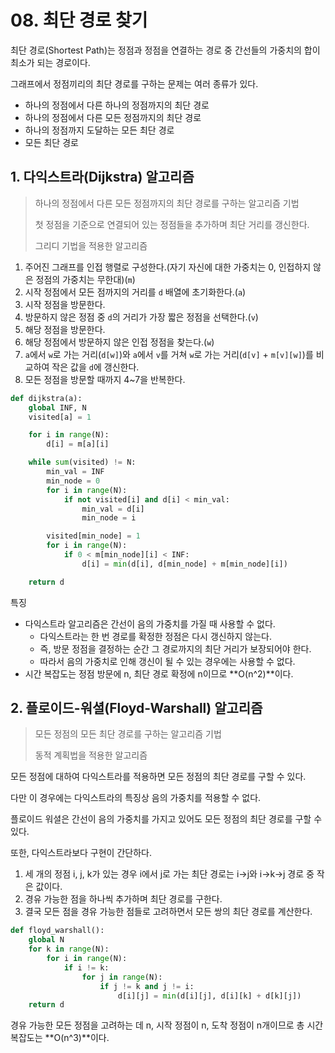 # 08. 최단 경로 찾기

최단 경로(Shortest Path)는 정점과 정점을 연결하는 경로 중 간선들의 가중치의 합이 최소가 되는 경로이다.

그래프에서 정점끼리의 최단 경로를 구하는 문제는 여러 종류가 있다.

- 하나의 정점에서 다른 하나의 정점까지의 최단 경로
- 하나의 정점에서 다른 모든 정점까지의 최단 경로
- 하나의 정점까지 도달하는 모든 최단 경로
- 모든 최단 경로

## 1. 다익스트라(Dijkstra) 알고리즘

> 하나의 정점에서 다른 모든 정점까지의 최단 경로를 구하는 알고리즘 기법
>
> 첫 정점을 기준으로 연결되어 있는 정점들을 추가하며 최단 거리를 갱신한다.
>
> 그리디 기법을 적용한 알고리즘

1. 주어진 그래프를 인접 행렬로 구성한다.(자기 자신에 대한 가중치는 0, 인접하지 않은 정점의 가중치는 무한대)(`m`)
2. 시작 정점에서 모든 점까지의 거리를 `d` 배열에 초기화한다.(`a`)
3. 시작 정점을 방문한다.
4. 방문하지 않은 정점 중 `d`의 거리가 가장 짧은 정점을 선택한다.(`v`)
5. 해당 정점을 방문한다.
6. 해당 정점에서 방문하지 않은 인접 정점을 찾는다.(`w`)
7. `a`에서 `w`로 가는 거리(`d[w]`)와 `a`에서 `v`를 거쳐 `w`로 가는 거리(`d[v]` + `m[v][w]`)를 비교하여 작은 값을 `d`에 갱신한다.
8. 모든 정점을 방문할 때까지 4~7을 반복한다.

```python
def dijkstra(a):
    global INF, N
    visited[a] = 1

    for i in range(N):
        d[i] = m[a][i]

    while sum(visited) != N:
        min_val = INF
        min_node = 0
        for i in range(N):
            if not visited[i] and d[i] < min_val:
                min_val = d[i]
                min_node = i

        visited[min_node] = 1
        for i in range(N):
            if 0 < m[min_node][i] < INF:
                d[i] = min(d[i], d[min_node] + m[min_node][i])

    return d
```



특징

- 다익스트라 알고리즘은 간선이 음의 가중치를 가질 때 사용할 수 없다.
  - 다익스트라는 한 번 경로를 확정한 정점은 다시 갱신하지 않는다.
  - 즉, 방문 정점을 결정하는 순간 그 경로까지의 최단 거리가 보장되어야 한다.
  - 따라서 음의 가중치로 인해 갱신이 될 수 있는 경우에는 사용할 수 없다.
- 시간 복잡도는 정점 방문에 n, 최단 경로 확정에 n이므로 **O(n^2)**이다.



## 2. 플로이드-워셜(Floyd-Warshall) 알고리즘

> 모든 정점의 모든 최단 경로를 구하는 알고리즘 기법
>
> 동적 계획법을 적용한 알고리즘

모든 정점에 대하여 다익스트라를 적용하면 모든 정점의 최단 경로를 구할 수 있다.

다만 이 경우에는 다익스트라의 특징상 음의 가중치를 적용할 수 없다.

플로이드 워셜은 간선이 음의 가중치를 가지고 있어도 모든 정점의 최단 경로를 구할 수 있다.

또한, 다익스트라보다 구현이 간단하다.

1. 세 개의 정점 i, j, k가 있는 경우 i에서 j로 가는 최단 경로는 i->j와 i->k->j 경로 중 작은 값이다.
2. 경유 가능한 점을 하나씩 추가하며 최단 경로를 구한다.
3. 결국 모든 점을 경유 가능한 점들로 고려하면서 모든 쌍의 최단 경로를 계산한다.

```python
def floyd_warshall():
    global N
    for k in range(N):
        for i in range(N):
            if i != k:
                for j in range(N):
                    if j != k and j != i:
                        d[i][j] = min(d[i][j], d[i][k] + d[k][j])
    return d
```



경유 가능한 모든 정점을 고려하는 데 n, 시작 정점이 n, 도착 정점이 n개이므로 총 시간 복잡도는 **O(n^3)**이다.